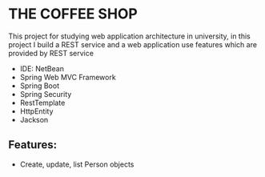 # THE COFFEE SHOP

This project for studying web application architecture in university, in this project I build a REST service and a web application use features which are provided by REST service

* IDE: NetBean
* Spring Web MVC Framework
* Spring Boot
* Spring Security
* RestTemplate
* HttpEntity
* Jackson
## Features: ##
* Create, update, list Person objects
